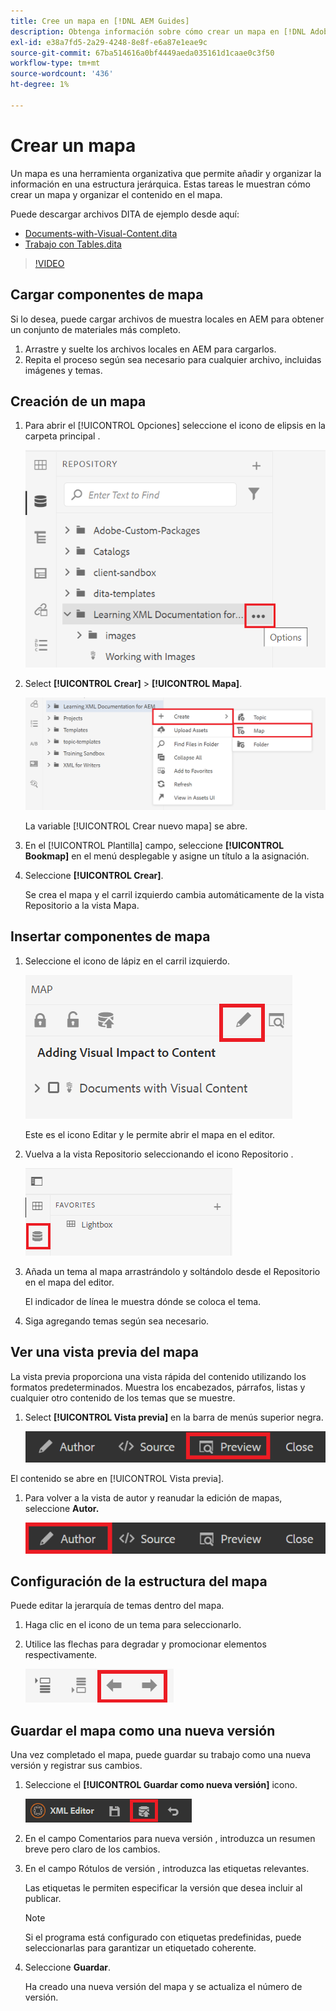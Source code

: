 ```yaml
---
title: Cree un mapa en [!DNL AEM Guides]
description: Obtenga información sobre cómo crear un mapa en [!DNL Adobe Experience Manager Guides]
exl-id: e38a7fd5-2a29-4248-8e8f-e6a87e1eae9c
source-git-commit: 67ba514616a0bf4449aeda035161d1caae0c3f50
workflow-type: tm+mt
source-wordcount: '436'
ht-degree: 1%

---
```


# Crear un mapa

Un mapa es una herramienta organizativa que permite añadir y organizar la información en una estructura jerárquica. Estas tareas le muestran cómo crear un mapa y organizar el contenido en el mapa.

Puede descargar archivos DITA de ejemplo desde aquí:

* [Documents-with-Visual-Content.dita](assets/working-with-maps/Documents-with-Visual-Content.dita)
* [Trabajo con Tables.dita](assets/working-with-maps/Working-with-Tables.dita)

>[!VIDEO](https://video.tv.adobe.com/v/336725?quality=12&learn=on)

## Cargar componentes de mapa

Si lo desea, puede cargar archivos de muestra locales en AEM para obtener un conjunto de materiales más completo.

1. Arrastre y suelte los archivos locales en AEM para cargarlos.
1. Repita el proceso según sea necesario para cualquier archivo, incluidas imágenes y temas.

## Creación de un mapa

1. Para abrir el [!UICONTROL Opciones] seleccione el icono de elipsis en la carpeta principal .

   ![Icono de elipsis](images/lesson-8/ellipses-9.png)

1. Select **[!UICONTROL Crear]** > **[!UICONTROL Mapa]**.


   ![Crear mapa](images/lesson-8/create-map-with-markings.png)

   La variable [!UICONTROL Crear nuevo mapa] se abre.

1. En el [!UICONTROL Plantilla] campo, seleccione **[!UICONTROL Bookmap]** en el menú desplegable y asigne un título a la asignación.
1. Seleccione **[!UICONTROL Crear]**.

   Se crea el mapa y el carril izquierdo cambia automáticamente de la vista Repositorio a la vista Mapa.

## Insertar componentes de mapa

1. Seleccione el icono de lápiz en el carril izquierdo.

   ![Icono Editar](images/lesson-8/pencil-icon.png)

   Este es el icono Editar y le permite abrir el mapa en el editor.

1. Vuelva a la vista Repositorio seleccionando el icono Repositorio .

   ![Icono del repositorio](images/common/repository-icon.png)

1. Añada un tema al mapa arrastrándolo y soltándolo desde el Repositorio en el mapa del editor.

   El indicador de línea le muestra dónde se coloca el tema.

1. Siga agregando temas según sea necesario.

## Ver una vista previa del mapa

La vista previa proporciona una vista rápida del contenido utilizando los formatos predeterminados. Muestra los encabezados, párrafos, listas y cualquier otro contenido de los temas que se muestre.

1. Select **[!UICONTROL Vista previa]** en la barra de menús superior negra.

   ![Botón Vista previa](images/common/select-preview.png)

El contenido se abre en [!UICONTROL Vista previa].

1. Para volver a la vista de autor y reanudar la edición de mapas, seleccione **Autor.**

   ![Botón Autor](images/lesson-5/author-map.png)

## Configuración de la estructura del mapa

Puede editar la jerarquía de temas dentro del mapa.

1. Haga clic en el icono de un tema para seleccionarlo.
1. Utilice las flechas para degradar y promocionar elementos respectivamente.

   ![Icono del repositorio](images/lesson-8/left-right.png)

## Guardar el mapa como una nueva versión

Una vez completado el mapa, puede guardar su trabajo como una nueva versión y registrar sus cambios.

1. Seleccione el **[!UICONTROL Guardar como nueva versión]** icono.

   ![Icono Guardar como nueva versión](images/common/save-as-new-version.png)

1. En el campo Comentarios para nueva versión , introduzca un resumen breve pero claro de los cambios.

1. En el campo Rótulos de versión , introduzca las etiquetas relevantes.

   Las etiquetas le permiten especificar la versión que desea incluir al publicar.

   >[!NOTE]
   > 
   > Si el programa está configurado con etiquetas predefinidas, puede seleccionarlas para garantizar un etiquetado coherente.

1. Seleccione **Guardar**.

   Ha creado una nueva versión del mapa y se actualiza el número de versión.

